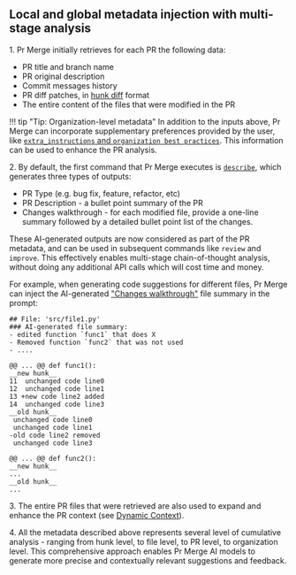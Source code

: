 ## Local and global metadata injection with multi-stage analysis
1\.
Pr Merge initially retrieves for each PR the following data:

- PR title and branch name
- PR original description
- Commit messages history
- PR diff patches, in [hunk diff](https://loicpefferkorn.net/2014/02/diff-files-what-are-hunks-and-how-to-extract-them/) format
- The entire content of the files that were modified in the PR

!!! tip "Tip: Organization-level metadata"
    In addition to the inputs above, Pr Merge can incorporate supplementary preferences provided by the user, like [`extra_instructions` and `organization best practices`](https://pr-insight-docs.khulnasoft.com/tools/improve/#extra-instructions-and-best-practices). This information can be used to enhance the PR analysis.

2\.
By default, the first command that Pr Merge executes is [`describe`](https://pr-insight-docs.khulnasoft.com/tools/describe/), which generates three types of outputs:

- PR Type (e.g. bug fix, feature, refactor, etc)
- PR Description - a bullet point summary of the PR
- Changes walkthrough - for each modified file, provide a one-line summary followed by a detailed bullet point list of the changes.

These AI-generated outputs are now considered as part of the PR metadata, and can be used in subsequent commands like `review` and `improve`.
This effectively enables multi-stage chain-of-thought analysis, without doing any additional API calls which will cost time and money.

For example, when generating code suggestions for different files, Pr Merge can inject the AI-generated ["Changes walkthrough"](https://github.com/Khulnasoft/pr-insight/pull/1202#issue-2511546839) file summary in the prompt:

```
## File: 'src/file1.py'
### AI-generated file summary:
- edited function `func1` that does X
- Removed function `func2` that was not used
- ....

@@ ... @@ def func1():
__new hunk__
11  unchanged code line0
12  unchanged code line1
13 +new code line2 added
14  unchanged code line3
__old hunk__
 unchanged code line0
 unchanged code line1
-old code line2 removed
 unchanged code line3

@@ ... @@ def func2():
__new hunk__
...
__old hunk__
...
```

3\. The entire PR files that were retrieved are also used to expand and enhance the PR context (see [Dynamic Context](https://pr-insight-docs.khulnasoft.com/core-abilities/dynamic_context/)).


4\. All the metadata described above represents several level of cumulative analysis - ranging from hunk level, to file level, to PR level, to organization level.
This comprehensive approach enables Pr Merge AI models to generate more precise and contextually relevant suggestions and feedback.
